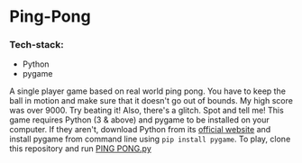 # Ping-Pong
### Tech-stack:
* Python
* pygame

A single player game based on real world ping pong. You have to keep the ball in motion and make sure that it doesn't go out of bounds. My high score was over 9000. Try beating it! Also, there's a glitch. Spot and tell me! This game requires Python (3 & above) and pygame to be installed on your computer. If they aren't, download Python from its [official website](https://www.python.org/) and install pygame from command line using `pip install pygame`. To play, clone this repository and run [PING PONG.py](./PING%20PONG.py)
